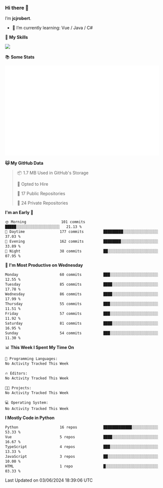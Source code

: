### Hi there 👋

I’m **jcjrobert**.

- 🌱 I’m currently learning: Vue / Java / C#

🌟 **My Skills**

![](https://img.shields.io/badge/-Python-3e74a2?style=flat-square&logo=Python&logoColor=fff)

📚 **Some Stats**

![](https://github.com/jcjrobert/github-stats/blob/master/generated/overview.svg)

<!--START_SECTION:waka-->
**🐱 My GitHub Data** 

> 📦 1.7 MB Used in GitHub's Storage 
 > 
> 💼 Opted to Hire
 > 
> 📜 17 Public Repositories 
 > 
> 🔑 24 Private Repositories 
 > 
**I'm an Early 🐤** 

```text
🌞 Morning                101 commits         █████░░░░░░░░░░░░░░░░░░░░   21.13 % 
🌆 Daytime                177 commits         █████████░░░░░░░░░░░░░░░░   37.03 % 
🌃 Evening                162 commits         ████████░░░░░░░░░░░░░░░░░   33.89 % 
🌙 Night                  38 commits          ██░░░░░░░░░░░░░░░░░░░░░░░   07.95 % 
```
📅 **I'm Most Productive on Wednesday** 

```text
Monday                   60 commits          ███░░░░░░░░░░░░░░░░░░░░░░   12.55 % 
Tuesday                  85 commits          ████░░░░░░░░░░░░░░░░░░░░░   17.78 % 
Wednesday                86 commits          ████░░░░░░░░░░░░░░░░░░░░░   17.99 % 
Thursday                 55 commits          ███░░░░░░░░░░░░░░░░░░░░░░   11.51 % 
Friday                   57 commits          ███░░░░░░░░░░░░░░░░░░░░░░   11.92 % 
Saturday                 81 commits          ████░░░░░░░░░░░░░░░░░░░░░   16.95 % 
Sunday                   54 commits          ███░░░░░░░░░░░░░░░░░░░░░░   11.30 % 
```


📊 **This Week I Spent My Time On** 

```text
💬 Programming Languages: 
No Activity Tracked This Week

🔥 Editors: 
No Activity Tracked This Week

🐱‍💻 Projects: 
No Activity Tracked This Week

💻 Operating System: 
No Activity Tracked This Week
```

**I Mostly Code in Python** 

```text
Python                   16 repos            █████████████░░░░░░░░░░░░   53.33 % 
Vue                      5 repos             ████░░░░░░░░░░░░░░░░░░░░░   16.67 % 
TypeScript               4 repos             ███░░░░░░░░░░░░░░░░░░░░░░   13.33 % 
JavaScript               3 repos             ██░░░░░░░░░░░░░░░░░░░░░░░   10.00 % 
HTML                     1 repo              █░░░░░░░░░░░░░░░░░░░░░░░░   03.33 % 
```




 Last Updated on 03/06/2024 18:39:06 UTC
<!--END_SECTION:waka-->
